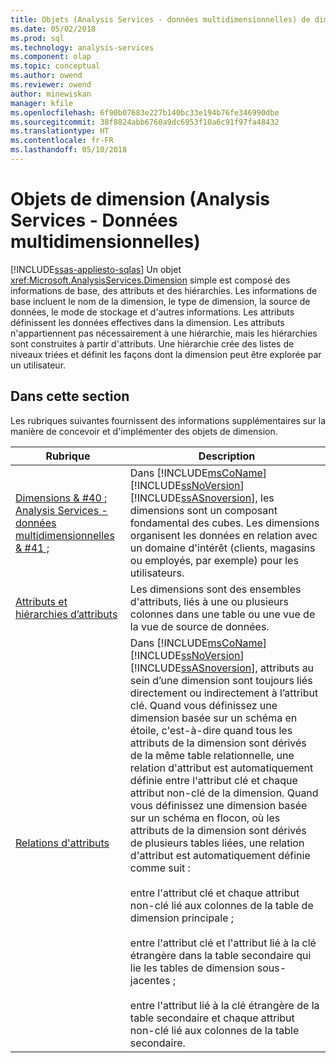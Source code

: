 ```yaml
---
title: Objets (Analysis Services - données multidimensionnelles) de dimension | Documents Microsoft
ms.date: 05/02/2018
ms.prod: sql
ms.technology: analysis-services
ms.component: olap
ms.topic: conceptual
ms.author: owend
ms.reviewer: owend
author: minewiskan
manager: kfile
ms.openlocfilehash: 6f90b07683e227b140bc33e194b76fe346990dbe
ms.sourcegitcommit: 38f8824abb6760a9dc6953f10a6c91f97fa48432
ms.translationtype: HT
ms.contentlocale: fr-FR
ms.lasthandoff: 05/10/2018
---
```

# <a name="dimension-objects-analysis-services---multidimensional-data"></a>Objets de dimension (Analysis Services - Données multidimensionnelles)
[!INCLUDE[ssas-appliesto-sqlas](../../includes/ssas-appliesto-sqlas.md)]
  Un objet <xref:Microsoft.AnalysisServices.Dimension> simple est composé des informations de base, des attributs et des hiérarchies. Les informations de base incluent le nom de la dimension, le type de dimension, la source de données, le mode de stockage et d'autres informations. Les attributs définissent les données effectives dans la dimension. Les attributs n'appartiennent pas nécessairement à une hiérarchie, mais les hiérarchies sont construites à partir d'attributs. Une hiérarchie crée des listes de niveaux triées et définit les façons dont la dimension peut être explorée par un utilisateur.  
  
## <a name="in-this-section"></a>Dans cette section  
 Les rubriques suivantes fournissent des informations supplémentaires sur la manière de concevoir et d'implémenter des objets de dimension.  
  
|Rubrique| Description|  
|-----------|-----------------|  
|[Dimensions & #40 ; Analysis Services - données multidimensionnelles & #41 ;](../../analysis-services/multidimensional-models-olap-logical-dimension-objects/dimensions-analysis-services-multidimensional-data.md)|Dans [!INCLUDE[msCoName](../../includes/msconame-md.md)] [!INCLUDE[ssNoVersion](../../includes/ssnoversion-md.md)] [!INCLUDE[ssASnoversion](../../includes/ssasnoversion-md.md)], les dimensions sont un composant fondamental des cubes. Les dimensions organisent les données en relation avec un domaine d'intérêt (clients, magasins ou employés, par exemple) pour les utilisateurs.|  
|[Attributs et hiérarchies d’attributs](../../analysis-services/multidimensional-models-olap-logical-dimension-objects/attributes-and-attribute-hierarchies.md)|Les dimensions sont des ensembles d'attributs, liés à une ou plusieurs colonnes dans une table ou une vue de la vue de source de données.|  
|[Relations d'attributs](../../analysis-services/multidimensional-models-olap-logical-dimension-objects/attribute-relationships.md)|Dans [!INCLUDE[msCoName](../../includes/msconame-md.md)] [!INCLUDE[ssNoVersion](../../includes/ssnoversion-md.md)] [!INCLUDE[ssASnoversion](../../includes/ssasnoversion-md.md)], attributs au sein d’une dimension sont toujours liés directement ou indirectement à l’attribut clé. Quand vous définissez une dimension basée sur un schéma en étoile, c'est-à-dire quand tous les attributs de la dimension sont dérivés de la même table relationnelle, une relation d'attribut est automatiquement définie entre l'attribut clé et chaque attribut non-clé de la dimension. Quand vous définissez une dimension basée sur un schéma en flocon, où les attributs de la dimension sont dérivés de plusieurs tables liées, une relation d'attribut est automatiquement définie comme suit :<br /><br /> entre l'attribut clé et chaque attribut non-clé lié aux colonnes de la table de dimension principale ;<br /><br /> entre l'attribut clé et l'attribut lié à la clé étrangère dans la table secondaire qui lie les tables de dimension sous-jacentes ;<br /><br /> entre l'attribut lié à la clé étrangère de la table secondaire et chaque attribut non-clé lié aux colonnes de la table secondaire.|  
  
  

